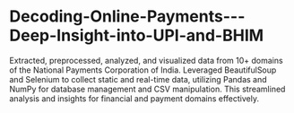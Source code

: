 # Decoding-Online-Payments---Deep-Insight-into-UPI-and-BHIM

Extracted, preprocessed, analyzed, and visualized data from 10+ domains of the National Payments Corporation of India. Leveraged BeautifulSoup and Selenium to collect static and real-time data, utilizing Pandas and NumPy for database management and CSV manipulation. This streamlined analysis and insights for financial and payment domains effectively.
